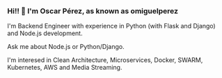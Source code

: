 ### Hi!! 👋 I'm Oscar Pérez, as known as **omiguelperez** 

I'm Backend Engineer with experience in Python (with Flask and Django) and Node.js development. 

Ask me about Node.js or Python/Django.

I'm interesed in Clean Architecture, Microservices, Docker, SWARM, Kubernetes, AWS and Media Streaming.
